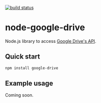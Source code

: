 [![build status](https://secure.travis-ci.org/niftylettuce/node-google-drive.png)](http://travis-ci.org/niftylettuce/node-google-drive)

# node-google-drive

Node.js library to access [Google Drive's API](https://developers.google.com/drive/v1/reference/).

## Quick start

```bash
npm install google-drive
```

## Example usage

Coming soon.
